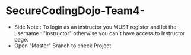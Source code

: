 # SecureCodingDojo-Team4-
- Side Note : To login as an instructor you MUST register and let the username : "Instructor" otherwise you can't have access to Instructor page.
- Open "Master" Branch to check Project.
